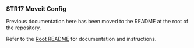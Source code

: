 ### STR17 Moveit Config

Previous documentation here has been moved to the README at the root of the repository.

Refer to the [Root README](../README.md) for documentation and instructions.
